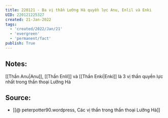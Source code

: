 ```yaml
---
title: 220121 - Ba vị thần Lưỡng Hà quyền lực Anu, Enlil và Enki
UID: 220121225327
created: 21-Jan-2022
tags:
  - 'created/2022/Jan/21'
  - 'evergreen'
  - 'permanent/fact'
publish: True
---
```

## Notes:
[[Thần Anu|Anu]], [[Thần Enlil]] và [[Thần Enki|Enki]] là 3 vị thần quyền lực nhất trong thần thoại Lưỡng Hà

## Source:
- [[@ peterpotter90.wordpress, Các vị thần trong thần thoại Lưỡng Hà]]

